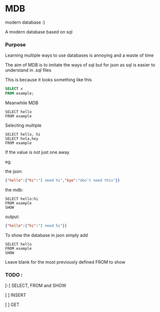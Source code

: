 # MDB
modern database :)

A modern database based on sql

### Purpose
Learning multiple ways to use databases is annoying and a waste of time

The aim of MDB is to imitate the ways of sql but for json as sql is easier to understand in .sql files

This is because it looks something like this

```sql
SELECT x
FROM example;
```

Meanwhile MDB

```
SELECT hello
FROM example
```

Selecting multiple
```
SELECT hello, hi 
SELECT hola,hey
FROM example
```

If the value is not just one away

eg.

the json:
```json
{"hello":{"hi":"I need hi","bye":"don't need this"}}
```
the mdb:
```
SELECT hello:hi
FROM example
SHOW
```
output:
```json
{"hello":{"hi":"I need hi"}}
```


To show the database in json simply add

```
SELECT hello
FROM example
SHOW
```

Leave blank for the most previously defined FROM to show

### TODO :
[-] SELECT, FROM and SHOW

[ ] INSERT

[ ] GET

